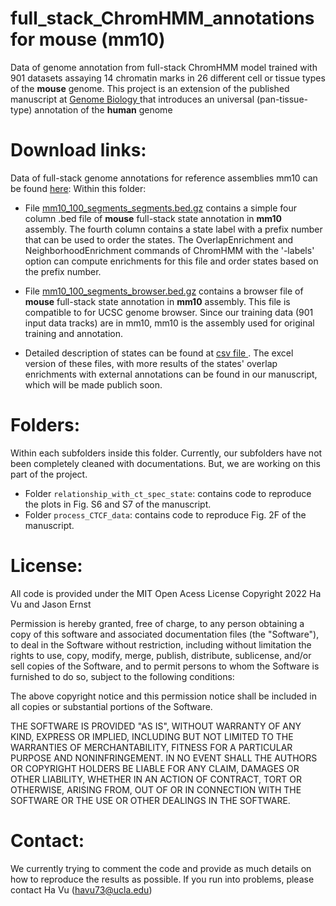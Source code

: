 
# full_stack_ChromHMM_annotations for mouse (mm10)
Data of genome annotation from full-stack ChromHMM model trained with 901 datasets assaying 14 chromatin marks in 26 different cell or tissue types of the **mouse** genome. This project is an extension of the published manuscript at <a href="https://genomebiology.biomedcentral.com/articles/10.1186/s13059-021-02572-z"> Genome Biology </a> that introduces an universal (pan-tissue-type) annotation of the **human** genome 
# Download links:
Data of full-stack genome annotations for reference assemblies mm10 can be found <a href="https://public.hoffman2.idre.ucla.edu/ernst/2K9RS//mouse_fullStack/annotation_for_publication"> here</a>: 
Within this folder:
- File <a href="https://public.hoffman2.idre.ucla.edu/ernst/2K9RS//mouse_fullStack/annotation_for_publication/mm10_100_segments_segments.bed.gz">mm10_100_segments_segments.bed.gz</a> contains a simple four column .bed file of **mouse** full-stack state annotation in **mm10** assembly. The fourth column contains a state label with a prefix number that can be used to order the states. The OverlapEnrichment and NeighborhoodEnrichment commands of ChromHMM with the '-labels' option can compute enrichments for this file and order states based on the prefix number.
- File <a href="https://public.hoffman2.idre.ucla.edu/ernst/2K9RS//mouse_fullStack/annotation_for_publication/mm10_100_segments_browser.bed.gz">mm10_100_segments_browser.bed.gz</a> contains a browser file of **mouse** full-stack state annotation in **mm10** assembly. This file is compatible to for UCSC genome browser. Since our training data (901 input data tracks) are in mm10, mm10 is the assembly used for original training and annotation.

- Detailed description of states can be found at <a href="https://public.hoffman2.idre.ucla.edu/ernst/2K9RS//mouse_fullStack/state_annotation_processed.csv"> csv file </a>. The excel version of these files, with more results of the states' overlap enrichments with external annotations can be found in our manuscript, which will be made publich soon.

# Folders:
Within each subfolders inside this folder. Currently, our subfolders have not been completely cleaned with documentations. But, we are working on this part of the project. 
- Folder ```relationship_with_ct_spec_state```: contains code to reproduce the plots in Fig. S6 and S7 of the manuscript.
- Folder ```process_CTCF_data```: contains code to reproduce Fig. 2F of the manuscript.

# License:
All code is provided under the MIT Open Acess License
Copyright 2022 Ha Vu and Jason Ernst

Permission is hereby granted, free of charge, to any person obtaining a copy of this software and associated documentation files (the "Software"), to deal in the Software without restriction, including without limitation the rights to use, copy, modify, merge, publish, distribute, sublicense, and/or sell copies of the Software, and to permit persons to whom the Software is furnished to do so, subject to the following conditions:

The above copyright notice and this permission notice shall be included in all copies or substantial portions of the Software.

THE SOFTWARE IS PROVIDED "AS IS", WITHOUT WARRANTY OF ANY KIND, EXPRESS OR IMPLIED, INCLUDING BUT NOT LIMITED TO THE WARRANTIES OF MERCHANTABILITY, FITNESS FOR A PARTICULAR PURPOSE AND NONINFRINGEMENT. IN NO EVENT SHALL THE AUTHORS OR COPYRIGHT HOLDERS BE LIABLE FOR ANY CLAIM, DAMAGES OR OTHER LIABILITY, WHETHER IN AN ACTION OF CONTRACT, TORT OR OTHERWISE, ARISING FROM, OUT OF OR IN CONNECTION WITH THE SOFTWARE OR THE USE OR OTHER DEALINGS IN THE SOFTWARE.

# Contact:
We currently trying to comment the code and provide as much details on how to reproduce the results as possible. If you run into problems, please contact Ha Vu (havu73@ucla.edu) 
